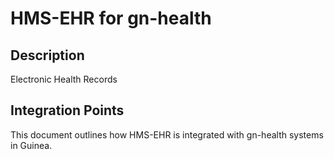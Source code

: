 # HMS-EHR for gn-health

## Description

Electronic Health Records

## Integration Points

This document outlines how HMS-EHR is integrated with gn-health systems in Guinea.
